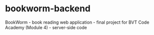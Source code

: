 # bookworm-backend
BookWorm - book reading web application - final project for BVT Code Academy (Module 4) - server-side code
